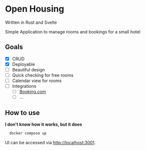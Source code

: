 # Open Housing
Written in Rust and Svelte

Simple Application to manage rooms and bookings for a small hotel
## Goals
- [x] CRUD
- [x] Deployable
- [ ] Beautiful design
- [ ] Quick checking for free rooms
- [ ] Calendar view for rooms
- [ ] Integrations
  - [ ] [Booking.com](https://www.booking.com)
  - [ ] ...

## How to use 
**I don't know how it works, but it does**
```sh
  docker compose up
```
UI can be accessed via [http://localhost:3001](http://localhost:3001).
